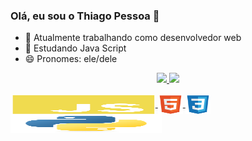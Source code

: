 ### Olá, eu sou o Thiago Pessoa 👋

- 🔭 Atualmente trabalhando como desenvolvedor web
- 🌱 Estudando Java Script
- 😄 Pronomes: ele/dele

<div align="center">
  <a href="https://github.com/thidspessoa">
  <img height="180em" src="https://github-readme-stats.vercel.app/api?username=thidspessoa&show_icons=true&theme=dracula&include_all_commits=true&count_private=true"/>
  <img height="180em" src="https://github-readme-stats.vercel.app/api/top-langs/?username=thidspessoa&layout=compact&langs_count=7&theme=dracula"/>
</div>
<div style="display: inline_block"><br>
  <img align="center" alt="Thiago-Js" height="30" width="46%" src="https://raw.githubusercontent.com/devicons/devicon/master/icons/javascript/javascript-plain.svg">
  <img align="center" alt="Thiago-HTML" height="30" width="40" src="https://raw.githubusercontent.com/devicons/devicon/master/icons/html5/html5-original.svg">
  <img align="center" alt="Thiago-CSS" height="30" width="40" src="https://raw.githubusercontent.com/devicons/devicon/master/icons/css3/css3-original.svg">
  <img align="center" alt="Thiago-Python" height="30" width="48%" src="https://raw.githubusercontent.com/devicons/devicon/master/icons/python/python-original.svg">
</div>
